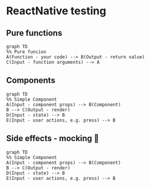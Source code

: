 # ReactNative testing

## Pure functions

```mermaid
graph TD
%% Pure funcion
A(Function - your code) --> B(Output - return value)
C(Input - function arguments) --> A
```

## Components

```mermaid
graph TD
%% Simple Component
A(Input - component props) --> B(Component)
B --> C(Output - render)
D(Input - state) --> B
E(Input - user actions, e.g. press) --> B
```

## Side effects - mocking 🤡

```mermaid
graph TD
%% Simple Component
A(Input - component props) --> B(Component)
B --> C(Output - render)
D(Input - state) --> B
E(Input - user actions, e.g. press) --> B
```
